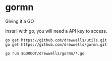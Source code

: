 gormn
=====

Giving it a GO

Install with go, you will need a API key to access.

```
go get https://github.com/drewwells/utils.git
go get https://github.com/drewwells/gormn.git

go run $GOROOT/drewwells/gormn/*.go
```
